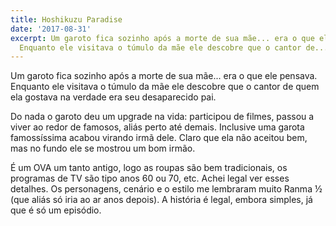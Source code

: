 ```yaml
---
title: Hoshikuzu Paradise
date: '2017-08-31'
excerpt: Um garoto fica sozinho após a morte de sua mãe... era o que ele pensava.
  Enquanto ele visitava o túmulo da mãe ele descobre que o cantor de...
---
```




Um garoto fica sozinho após a morte de sua mãe... era o que ele pensava. Enquanto ele visitava o túmulo da mãe ele descobre que o cantor de quem ela gostava na verdade era seu desaparecido pai.

Do nada o garoto deu um upgrade na vida: participou de filmes, passou a viver ao redor de famosos, aliás perto até demais. Inclusive uma garota famossíssima acabou virando irmã dele. Claro que ela não aceitou bem, mas no fundo ele se mostrou um bom irmão.

É um OVA um tanto antigo, logo as roupas são bem tradicionais, os programas de TV são tipo anos 60 ou 70, etc. Achei legal ver esses detalhes. Os personagens, cenário e o estilo me lembraram muito Ranma ½ (que aliás só iria ao ar anos depois). A história é legal, embora simples, já que é só um episódio.